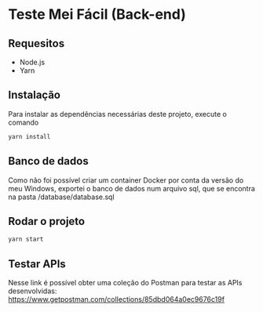 # Teste Mei Fácil (Back-end)

## Requesitos

- Node.js
- Yarn

## Instalação

Para instalar as dependências necessárias deste projeto, execute o comando
```sh
yarn install
```

## Banco de dados

Como não foi possível criar um container Docker por conta da versão do meu Windows, exportei o banco de dados num arquivo sql, que se encontra na pasta /database/database.sql

## Rodar o projeto

```sh
yarn start
```

## Testar APIs

Nesse link é possível obter uma coleção do Postman para testar as APIs desenvolvidas:
<a target="_blank" href="https://www.getpostman.com/collections/85dbd064a0ec9676c19f">
https://www.getpostman.com/collections/85dbd064a0ec9676c19f
</a>